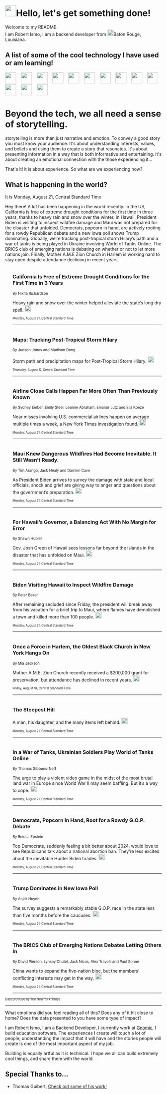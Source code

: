 <h1><img src="https://emojis.slackmojis.com/emojis/images/1643514375/3493/hot-coffee.gif?1643514375" width="35"/>Hello, let's get something done!</h1>

<p>Welcome to my README.<br/>
I am Robert Ismo, I am a backend developer from <img src="https://emojis.slackmojis.com/emojis/images/1638395689/50435/moulin_rouge.png?1638395689" width="20"/>Baton Rouge, Louisiana.</p>
<h2>A list of some of the cool technology I have used or am learning!</h2>
<p>
<img src="https://emojis.slackmojis.com/emojis/images/1643516091/21142/meow_bongotap.gif?1643516091" width="35" alt="">
<img src="https://img.shields.io/badge/Favorite%20Frontend%20Framework-SvelteKit-f83903" alt="">
<img src="https://img.shields.io/badge/Second%20Favorite-Vue-40b581" alt="">
<img src="https://img.shields.io/badge/Most%20Used%20Runtime-Nodejs-78b061" alt="">
<img src="https://emojis.slackmojis.com/emojis/images/1643517416/34482/fire.gif?1643517416" width="35" alt="">
<img src="https://img.shields.io/badge/Javascript%20But%20Better-Typescript-0078ca" alt="">
<img src="https://img.shields.io/badge/Favorite%20Language-Elixir-3e244d" alt="">
<img src="https://img.shields.io/badge/Containerize%20Everything-Docker-6ac9ef" alt="">
<img src="https://emojis.slackmojis.com/emojis/images/1643514596/5999/meow_party.gif?1643514596" width="35" alt="">
<img src="https://img.shields.io/badge/API%20Love%20Language-Graphql-de32a5" alt="">
<img src="https://img.shields.io/badge/Our%20Favorite%20Version%20Controller-Git-e94f33" alt="">
<img src="https://img.shields.io/badge/Favorite%20Database-Redis-d42d1d" alt="">
<img src="https://emojis.slackmojis.com/emojis/images/1643514559/5584/deployparrot.gif?1643514559" width="35" alt="">
<img src="https://img.shields.io/badge/Container%20Interstate-RabbitMQ-f66200" alt="">
<img src="https://img.shields.io/badge/Gotta%20Learn-Kubernetes-316adf" alt="">
<img src="https://img.shields.io/badge/Really%20Mature%20Now-WASM-654fef" alt="">
<img src="https://emojis.slackmojis.com/emojis/images/1666642497/61942/dance_vibe.gif?1666642497" width="35" alt="">
<img src="https://img.shields.io/badge/For%20My%20M1-ARM64-657d96" alt="">
<img src="https://img.shields.io/badge/Loving%20This%20So%20Much-TailwindCSS-17bcb5" alt="">
<img src="https://img.shields.io/badge/Cool%20Build%20Tool-Vite-f9cb24" alt="">
<img src="https://emojis.slackmojis.com/emojis/images/1669231376/62819/working-on-it.gif?1669231376" width="35" alt="">
<img src="https://img.shields.io/badge/Fun%20and%20Easy%20Database-MongoDB-5f8c49" alt="">
<img src="https://img.shields.io/badge/JS%20Life%20Support-NPM-c73737" alt="">
<img src="https://img.shields.io/badge/I%20Liked%20It-DynamoDB-0073b9" alt="">
<img src="https://emojis.slackmojis.com/emojis/images/1643514045/46/question.gif?1643514045" width="35" alt="">
<img src="https://img.shields.io/badge/cool-React-60d6f9" alt="">
<img src="https://img.shields.io/badge/Future%20Big%20Project-Lambda-f37e00" alt="">
<img src="https://img.shields.io/badge/NPM%20But%20Better-PNPM-f1aa07" alt="">
<img src="https://emojis.slackmojis.com/emojis/images/1643514943/9662/fbwow.gif?1643514943" width="35" alt="">
<img src="https://img.shields.io/badge/First%20Language-C-662079" alt="">
<img src="https://img.shields.io/badge/Where%20I%20Deploy%20Frontend-Vercel-000000" alt="">
<img src="https://img.shields.io/badge/Who%20Does%20not%20Want%20an%20App-Swift-f9492a" alt="">
<img src="https://emojis.slackmojis.com/emojis/images/1643514058/151/javascript.png?1643514058" width="35" alt="">
<img src="https://img.shields.io/badge/cool-Python-fbd542" alt="">
<img src="https://img.shields.io/badge/Favorite%20Something-Stripe-656cdc" alt="">
<img src="https://img.shields.io/badge/Of%20Course-HTML5-ed6327" alt="">
<img src="https://emojis.slackmojis.com/emojis/images/1660415405/60731/bomb.gif?1660415405" width="35" alt="">
<img src="https://img.shields.io/badge/hate-CSS-2964ec" alt="">
<img src="https://img.shields.io/badge/Learning-CircleCI-141215" alt="">
<img src="https://img.shields.io/badge/Learning-Rust-fbbb3b" alt="">
<img src="https://emojis.slackmojis.com/emojis/images/1660415397/60712/writing-hand.gif?1660415397" width="35" alt="">
<img src="https://img.shields.io/badge/Dev%20Browser%20of%20Choice-Firefox-cc4e26" alt="">
<img src="https://img.shields.io/badge/Recoverying%20From%20Windows-UNIX-1781e3" alt="">
<img src="https://img.shields.io/badge/LOVE-LogSeq-90c1c2" alt="">
<img src="https://emojis.slackmojis.com/emojis/images/1643514066/223/kirby.gif?1643514066" width="35" alt="">
<img src="https://img.shields.io/badge/Daily%20Driver-MacOS-e6e6e8" alt="">
<img src="https://img.shields.io/badge/Git%20Server-Github-000000" alt="">
<img src="https://img.shields.io/badge/enjoyable-EC2-f17428" alt="">
<img src="https://emojis.slackmojis.com/emojis/images/1643514239/2069/excited.gif?1643514239" width="35" alt="">
</p>
<h1>Beyond the tech, we all need a sense of storytelling.</h1>
<p>storytelling is more than just narrative and emotion. To convey a good story you must know your audience. It's about understanding interests, values, and beliefs and using them to create a story that resonates. It's about presenting information in a way that is both informative and entertaining. It's about creating an emotional connection with the those experiencing it...</p>
<p>That's it! it is about experience. So what are we experiencing now?</p>
<h2>What is happening in the world?</h2>
<p>It is Monday, August 21, Central Standard Time</p>
<p>
Hey there! A lot has been happening in the world recently. In the US, California is free of extreme drought conditions for the first time in three years, thanks to heavy rain and snow over the winter. In Hawaii, President Biden is visiting to inspect wildfire damage and Maui was not prepared for the disaster that unfolded. Democrats, popcorn in hand, are actively rooting for a rowdy Republican debate and a new Iowa poll shows Trump dominating. Globally, we’re tracking post-tropical storm Hilary’s path and a war of tanks is being played in Ukraine involving World of Tanks Online. The BRICS club of emerging nations is debating on whether or not to let more nations join. Finally, Mother A.M.E Zion Church in Harlem is working hard to stay open despite attendance declining in recent years.</p>
<ol>
<img src="https://img.shields.io/badge/-us-blue" alt="">
<h3>California Is Free of Extreme Drought Conditions for the First Time in 3 Years</h3>
<sub>By Nikita Richardson</sub>
<p>Heavy rain and snow over the winter helped alleviate the state’s long dry spell.  <a href="https://nyti.ms/3KQmd0C"><img src="https://developer.nytimes.com/files/poweredby_nytimes_30b.png?v=1583354208352" height="20"></a></p>
<sub><sub>Monday, August 21, Central Standard Time</sub></sub>
<hr/>
<img src="https://img.shields.io/badge/-world-blue" alt="">
<h3>Maps: Tracking Post-Tropical Storm Hilary</h3>
<sub>By Judson Jones and Madison Dong</sub>
<p>Storm path and precipitation maps for Post-Tropical Storm Hilary.  <a href="https://nyti.ms/3KLxUFM"><img src="https://developer.nytimes.com/files/poweredby_nytimes_30b.png?v=1583354208352" height="20"></a></p>
<sub><sub>Thursday, August 17, Central Standard Time</sub></sub>
<hr/>
<img src="https://img.shields.io/badge/-business-blue" alt="">
<h3>Airline Close Calls Happen Far More Often Than Previously Known</h3>
<sub>By Sydney Ember, Emily Steel, Leanne Abraham, Eleanor Lutz and Ella Koeze</sub>
<p>Near misses involving U.S. commercial airlines happen on average multiple times a week, a New York Times investigation found.  <a href="https://nyti.ms/44hx3ni"><img src="https://developer.nytimes.com/files/poweredby_nytimes_30b.png?v=1583354208352" height="20"></a></p>
<sub><sub>Monday, August 21, Central Standard Time</sub></sub>
<hr/>
<img src="https://img.shields.io/badge/-us-blue" alt="">
<h3>Maui Knew Dangerous Wildfires Had Become Inevitable. It Still Wasn’t Ready.</h3>
<sub>By Tim Arango, Jack Healy and Damien Cave</sub>
<p>As President Biden arrives to survey the damage with state and local officials, shock and grief are giving way to anger and questions about the government’s preparation.  <a href="https://nyti.ms/44mTk38"><img src="https://developer.nytimes.com/files/poweredby_nytimes_30b.png?v=1583354208352" height="20"></a></p>
<sub><sub>Monday, August 21, Central Standard Time</sub></sub>
<hr/>
<img src="https://img.shields.io/badge/-us-blue" alt="">
<h3>For Hawaii’s Governor, a Balancing Act With No Margin for Error</h3>
<sub>By Shawn Hubler</sub>
<p>Gov. Josh Green of Hawaii sees lessons far beyond the islands in the disaster that has unfolded on Maui.  <a href="https://nyti.ms/3P2FPBo"><img src="https://developer.nytimes.com/files/poweredby_nytimes_30b.png?v=1583354208352" height="20"></a></p>
<sub><sub>Monday, August 21, Central Standard Time</sub></sub>
<hr/>
<img src="https://img.shields.io/badge/-us-blue" alt="">
<h3>Biden Visiting Hawaii to Inspect Wildfire Damage</h3>
<sub>By Peter Baker</sub>
<p>After remaining secluded since Friday, the president will break away from his vacation for a brief trip to Maui, where flames have demolished a town and killed more than 100 people.  <a href="https://nyti.ms/44dsU3H"><img src="https://developer.nytimes.com/files/poweredby_nytimes_30b.png?v=1583354208352" height="20"></a></p>
<sub><sub>Monday, August 21, Central Standard Time</sub></sub>
<hr/>
<img src="https://img.shields.io/badge/-realestate-blue" alt="">
<h3>Once a Force in Harlem, the Oldest Black Church in New York Hangs On</h3>
<sub>By Mia Jackson</sub>
<p>Mother A.M.E. Zion Church recently received a $200,000 grant for preservation, but attendance has declined in recent years.  <a href="https://nyti.ms/3KL37Jf"><img src="https://developer.nytimes.com/files/poweredby_nytimes_30b.png?v=1583354208352" height="20"></a></p>
<sub><sub>Friday, August 18, Central Standard Time</sub></sub>
<hr/>
<img src="https://img.shields.io/badge/-world-blue" alt="">
<h3>The Steepest Hill</h3>
<sub></sub>
<p>A man, his daughter, and the many items left behind.  <a href="https://nyti.ms/3OKAMnz"><img src="https://developer.nytimes.com/files/poweredby_nytimes_30b.png?v=1583354208352" height="20"></a></p>
<sub><sub>Monday, August 21, Central Standard Time</sub></sub>
<hr/>
<img src="https://img.shields.io/badge/-world-blue" alt="">
<h3>In a War of Tanks, Ukrainian Soldiers Play World of Tanks Online</h3>
<sub>By Thomas Gibbons-Neff</sub>
<p>The urge to play a violent video game in the midst of the most brutal land war in Europe since World War II may seem baffling. But it’s a way to cope.  <a href="https://nyti.ms/45UqWH1"><img src="https://developer.nytimes.com/files/poweredby_nytimes_30b.png?v=1583354208352" height="20"></a></p>
<sub><sub>Monday, August 21, Central Standard Time</sub></sub>
<hr/>
<img src="https://img.shields.io/badge/-us-blue" alt="">
<h3>Democrats, Popcorn in Hand, Root for a Rowdy G.O.P. Debate</h3>
<sub>By Reid J. Epstein</sub>
<p>Top Democrats, suddenly feeling a bit better about 2024, would love to see Republicans talk about a national abortion ban. They’re less excited about the inevitable Hunter Biden tirades.  <a href="https://nyti.ms/3QNIBvI"><img src="https://developer.nytimes.com/files/poweredby_nytimes_30b.png?v=1583354208352" height="20"></a></p>
<sub><sub>Monday, August 21, Central Standard Time</sub></sub>
<hr/>
<img src="https://img.shields.io/badge/-us-blue" alt="">
<h3>Trump Dominates in New Iowa Poll</h3>
<sub>By Anjali Huynh</sub>
<p>The survey suggests a remarkably stable G.O.P. race in the state less than five months before the caucuses.  <a href="https://nyti.ms/3P2BVbG"><img src="https://developer.nytimes.com/files/poweredby_nytimes_30b.png?v=1583354208352" height="20"></a></p>
<sub><sub>Monday, August 21, Central Standard Time</sub></sub>
<hr/>
<img src="https://img.shields.io/badge/-world-blue" alt="">
<h3>The BRICS Club of Emerging Nations Debates Letting Others In</h3>
<sub>By David Pierson, Lynsey Chutel, Jack Nicas, Alex Travelli and Paul Sonne</sub>
<p>China wants to expand the five-nation bloc, but the members’ conflicting interests may get in the way.  <a href="https://nyti.ms/3qDBOtK"><img src="https://developer.nytimes.com/files/poweredby_nytimes_30b.png?v=1583354208352" height="20"></a></p>
<sub><sub>Monday, August 21, Central Standard Time</sub></sub>
<hr/>
</ol>
<a href="https://developer.nytimes.com"><sub><sub>Data provided by The New York Times</sub></sub></a>
<hr/>
<p>What emotions did you feel reading all of this? Does any of it hit close to home? Does the data presented to you have some type of impact?</p>
<p>I am Robert Ismo, I am a Backend Developer, I currently work at <a href="https://gnomic.education/">Gnomic</a>, I build education software. The experiences I create will touch a lot of people; understanding the impact that it will have and the stories people will create is one of the most important aspect of my job.</p>
<p>Building is equally artful as it is technical. I hope we all can build extremely cool things, and share them with the world.</p>
<h2>Special Thanks to...</h2>
<ul>
<li>Thomas Guibert, <a href="https://github.com/thmsgbrt/thmsgbrt">Check out some of his work!</a></li>
</ul>